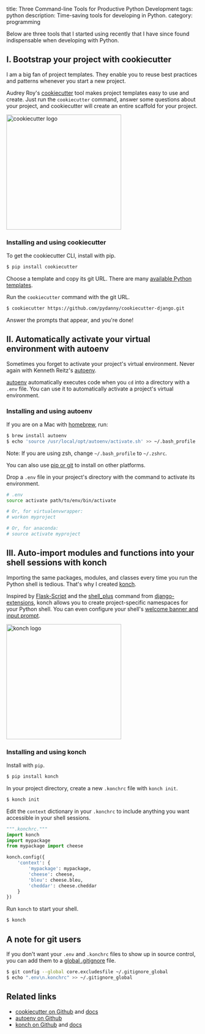 title: Three Command-line Tools for Productive Python Development
tags: python
description: Time-saving tools for developing in Python.
category: programming

Below are three tools that I started using recently that I have since found indispensable when developing with Python.

## I. Bootstrap your project with **cookiecutter**

I am a big fan of project templates. They enable you to reuse best practices and patterns whenever you start a new project.

Audrey Roy's [cookiecutter][cookiecutter] tool makes project templates easy to use and create. Just run the `cookiecutter` command, answer some questions about your project, and cookiecutter will create an entire scaffold for your project. 

<img src="https://raw.github.com/audreyr/cookiecutter/aa309b73bdc974788ba265d843a65bb94c2e608e/cookiecutter_medium.png" width="300" alt="cookiecutter logo">

### Installing and using cookiecutter

To get the cookiecutter CLI, install with pip.

```bash
$ pip install cookiecutter
```

Choose a template and copy its git URL. There are many [available Python templates](https://github.com/audreyr/cookiecutter#python).

Run the `cookiecutter` command with the git URL.

```bash
$ cookiecutter https://github.com/pydanny/cookiecutter-django.git
```

Answer the prompts that appear, and you're done!


## II. Automatically activate your virtual environment with **autoenv**

Sometimes you forget to activate your project's virtual environment. Never again with Kenneth Reitz's [autoenv][].

[autoenv][] automatically executes code when you `cd` into a directory with a `.env` file. You can use it to automatically activate a project's virtual environment.

### Installing and using autoenv

If you are on a Mac with [homebrew](http://homebrew.sh), run:

```bash
$ brew install autoenv
$ echo 'source /usr/local/opt/autoenv/activate.sh' >> ~/.bash_profile
```

<aside>
Note: If you are using zsh, change <code>~/.bash_profile</code> to <code>~/.zshrc</code>.
</aside>

You can also use [pip or git](https://github.com/kennethreitz/autoenv#install) to install on other platforms.

Drop a `.env` file in your project's directory with the command to activate its environment.

```bash
# .env
source activate path/to/env/bin/activate

# Or, for virtualenvwrapper:
# workon myproject 

# Or, for anaconda:
# source activate myproject
```

## III. Auto-import modules and functions into your shell sessions with **konch**

Importing the same packages, modules, and classes every time you run the Python shell is tedious. That's why I created [konch][].

Inspired by [Flask-Script][] and the [shell_plus][] command from [django-extensions](https://django-extensions.readthedocs.io/en/latest/index.html), konch allows you to create project-specific namespaces for your Python shell. You can even configure your shell's [welcome banner and input prompt](https://konch.readthedocs.io/en/latest/#konch-init).

<img src="https://user-images.githubusercontent.com/2379650/34341299-b3bc22d6-e95a-11e7-9349-2845a27df7ad.png" width="300" alt="konch logo">

### Installing and using konch

Install with `pip`.

```bash
$ pip install konch
```

In your project directory, create a new `.konchrc` file with `konch init`.

```bash
$ konch init
```

Edit the `context` dictionary in your `.konchrc` to include anything you want accessible in your shell sessions.

```python
""".konchrc."""
import konch
import mypackage
from mypackage import cheese

konch.config({
    'context': {
        'mypackage': mypackage,
        'cheese': cheese,
        'bleu': cheese.bleu,
        'cheddar': cheese.cheddar
    }
})
```

Run `konch` to start your shell.

```bash
$ konch
```

## A note for git users

If you don't want your `.env` and `.konchrc` files to show up in source control, you can add them to a [global .gitignore](https://help.github.com/articles/ignoring-files#create-a-global-gitignore) file.

```bash
$ git config --global core.excludesfile ~/.gitignore_global
$ echo ".env\n.konchrc" >> ~/.gitignore_global
```

## Related links

- [cookiecutter on Github][cookiecutter] and [docs](https://cookiecutter.readthedocs.io/en/latest/)
- [autoenv on Github][autoenv]
- [konch on Github][konch] and [docs](https://konch.readthedocs.io/en/latest/)


[cookiecutter]: https://github.com/audreyr/cookiecutter
[autoenv]: https://github.com/kennethreitz/autoenv
[konch]: https://github.com/sloria/konch
[yak shaving]: http://projects.csail.mit.edu/gsb/old-archive/gsb-archive/gsb2000-02-11.html
[Flask-Script]: https://github.com/smurfix/flask-script
[shell_plus]: https://django-extensions.readthedocs.io/en/latest/shell_plus.html

